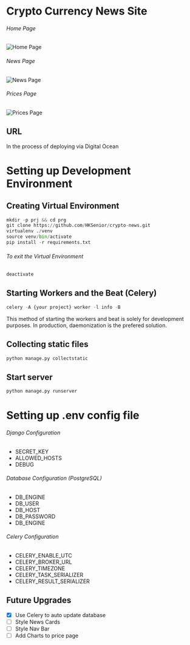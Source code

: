 # Crypto Currency News Site
###### Home Page
![Home Page](https://i.imgur.com/LdPzVGU.png)

###### News Page
![News Page](https://i.imgur.com/vJIfdui.png)

###### Prices Page
![Prices Page](https://i.imgur.com/ls8Q6hN.png)

## URL
In the process of deploying via Digital Ocean

# Setting up Development Environment
## Creating Virtual Environment
```python
mkdir -p prj && cd prg
git clone https://github.com/HKSenior/crypto-news.git
virtualenv ./venv
source venv/bin/activate
pip install -r requirements.txt
```

###### To exit the Virtual Environment
```python
deactivate
```

## Starting Workers and the Beat (Celery)
```python
celery -A {your project} worker -l info -B
```

This method of starting the workers and beat is solely for development
purposes. In production, daemonization is the prefered solution.

## Collecting static files
```python
python manage.py collectstatic
```

## Start server
```python
python manage.py runserver
```

# Setting up .env config file
###### Django Configuration
- SECRET_KEY
- ALLOWED_HOSTS
- DEBUG

###### Database Configuration (PostgreSQL)
- DB_ENGINE
- DB_USER
- DB_HOST
- DB_PASSWORD
- DB_ENGINE

###### Celery Configuration
- CELERY_ENABLE_UTC
- CELERY_BROKER_URL
- CELERY_TIMEZONE
- CELERY_TASK_SERIALIZER
- CELERY_RESULT_SERIALIZER

## Future Upgrades
- [x] Use Celery to auto update database 
- [ ] Style News Cards
- [ ] Style Nav Bar
- [ ] Add Charts to price page